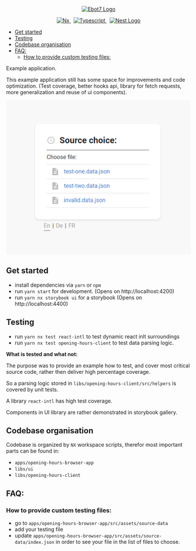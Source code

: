 <p align="center">
  <a href="https://wolt.com/" target="blank"><img src="https://sp-ao.shortpixel.ai/client/to_auto,q_glossy,ret_img/https://restia.cz/wp-content/uploads/2020/06/Sticker_Wolt_Logo_RGB_.png" width="200" alt="Ebot7 Logo" /></a>
</p>
<p align="center">
  <a href="http://nx.dev/" target="blank">
    <img src="https://raw.githubusercontent.com/nrwl/nx/master/images/nx-logo.png" height="32" alt="Nx"/>
  </a>
  <span>&nbsp;</span>
  <a href="https://www.typescriptlang.org/" target="blank">
    <img src="https://upload.wikimedia.org/wikipedia/commons/thumb/4/4c/Typescript_logo_2020.svg/1920px-Typescript_logo_2020.svg.png" height="32" alt="Typescript"/>
  </a>
  <span>&nbsp;</span>
  <a href="http://react.com/" target="blank">
    <img src="https://upload.wikimedia.org/wikipedia/commons/thumb/a/a7/React-icon.svg/2300px-React-icon.svg.png" height="32" alt="Nest Logo" />
  </a>
</p>

- [Get started](#get-started)
- [Testing](#testing)
- [Codebase organisation](#codebase-organisation)
- [FAQ:](#faq)
  - [How to provide custom testing files:](#how-to-provide-custom-testing-files)

Example application.

This example application still has some space for improvements and code optimization.
(Test coverage, better hooks api, library for fetch requests, more generalization and reuse of ui components).

<img src="/docs/img/screenshot-2022-10-31-174233.png" />

## Get started

- install dependencies via `yarn` or `npm`
- run `yarn start` for development. (Opens on http://localhost:4200)
- run `yarn nx storybook ui` for a storybook (Opens on http://localhost:4400)

## Testing

- run `yarn nx test react-intl` to test dynamic react inlt surroundings
- run `yarn nx test opening-hours-client` to test data parsing logic.

**What is tested and what not:**

The purpose was to provide an example how to test, and cover most critical
source code, rather then deliver high percentage coverage.

So a parsing logic stored in `libs/opening-hours-client/src/helpers` is covered
by unit tests.

A library `react-intl` has high test coverage.

Components in UI library are rather demonstrated in storybook gallery.

## Codebase organisation

Codebase is organized by `NX` workspace scripts, therefor most important parts
can be found in:

- `apps/opening-hours-browser-app`
- `libs/ui`
- `libs/opening-hours-client`

## FAQ:

### How to provide custom testing files:

- go to `apps/opening-hours-browser-app/src/assets/source-data`
- add your testing file
- update `apps/opening-hours-browser-app/src/assets/source-data/index.json` in
  order to see your file in the list of files to choose.
